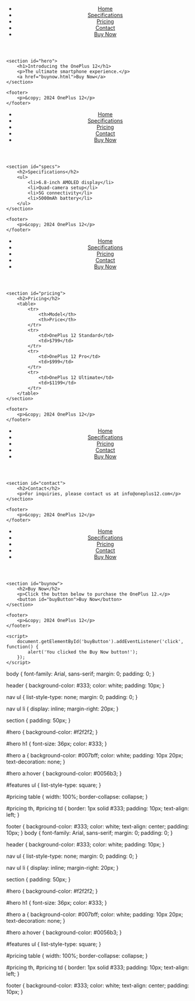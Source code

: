 <!DOCTYPE html>
<html lang="en">
<head>
    <meta charset="UTF-8">
    <meta name="viewport" content="width=device-width, initial-scale=1.0">
    <title>OnePlus 12</title>
    <link rel="stylesheet" href="styles.css">
    <script src="script.js" defer></script>
</head>
<body>
    <header>
        <nav>
            <ul>
                <li><a href="index.html">Home</a></li>
                <li><a href="specs.html">Specifications</a></li>
                <li><a href="pricing.html">Pricing</a></li>
                <li><a href="contact.html">Contact</a></li>
                <li><a href="buynow.html">Buy Now</a></li>
            </ul>
        </nav>
    </header>

    <section id="hero">
        <h1>Introducing the OnePlus 12</h1>
        <p>The ultimate smartphone experience.</p>
        <a href="buynow.html">Buy Now</a>
    </section>

    <footer>
        <p>&copy; 2024 OnePlus 12</p>
    </footer>
</body>
</html>
<!DOCTYPE html>
<html lang="en">
<head>
    <meta charset="UTF-8">
    <meta name="viewport" content="width=device-width, initial-scale=1.0">
    <title>OnePlus 12 - Specifications</title>
    <link rel="stylesheet" href="styles.css">
    <script src="script.js" defer></script>
</head>
<body>
    <header>
        <nav>
            <ul>
                <li><a href="index.html">Home</a></li>
                <li><a href="specs.html">Specifications</a></li>
                <li><a href="pricing.html">Pricing</a></li>
                <li><a href="contact.html">Contact</a></li>
                <li><a href="buynow.html">Buy Now</a></li>
            </ul>
        </nav>
    </header>

    <section id="specs">
        <h2>Specifications</h2>
        <ul>
            <li>6.8-inch AMOLED display</li>
            <li>Quad-camera setup</li>
            <li>5G connectivity</li>
            <li>5000mAh battery</li>
        </ul>
    </section>

    <footer>
        <p>&copy; 2024 OnePlus 12</p>
    </footer>
</body>
</html>
<!DOCTYPE html>
<html lang="en">
<head>
    <meta charset="UTF-8">
    <meta name="viewport" content="width=device-width, initial-scale=1.0">
    <title>OnePlus 12 - Pricing</title>
    <link rel="stylesheet" href="styles.css">
    <script src="script.js" defer></script>
</head>
<body>
    <header>
        <nav>
            <ul>
                <li><a href="index.html">Home</a></li>
                <li><a href="specs.html">Specifications</a></li>
                <li><a href="pricing.html">Pricing</a></li>
                <li><a href="contact.html">Contact</a></li>
                <li><a href="buynow.html">Buy Now</a></li>
            </ul>
        </nav>
    </header>

    <section id="pricing">
        <h2>Pricing</h2>
        <table>
            <tr>
                <th>Model</th>
                <th>Price</th>
            </tr>
            <tr>
                <td>OnePlus 12 Standard</td>
                <td>$799</td>
            </tr>
            <tr>
                <td>OnePlus 12 Pro</td>
                <td>$999</td>
            </tr>
            <tr>
                <td>OnePlus 12 Ultimate</td>
                <td>$1199</td>
            </tr>
        </table>
    </section>

    <footer>
        <p>&copy; 2024 OnePlus 12</p>
    </footer>
</body>
</html>
<!DOCTYPE html>
<html lang="en">
<head>
    <meta charset="UTF-8">
    <meta name="viewport" content="width=device-width, initial-scale=1.0">
    <title>OnePlus 12 - Contact</title>
    <link rel="stylesheet" href="styles.css">
    <script src="script.js" defer></script>
</head>
<body>
    <header>
        <nav>
            <ul>
                <li><a href="index.html">Home</a></li>
                <li><a href="specs.html">Specifications</a></li>
                <li><a href="pricing.html">Pricing</a></li>
                <li><a href="contact.html">Contact</a></li>
                <li><a href="buynow.html">Buy Now</a></li>
            </ul>
        </nav>
    </header>

    <section id="contact">
        <h2>Contact</h2>
        <p>For inquiries, please contact us at info@oneplus12.com</p>
    </section>

    <footer>
        <p>&copy; 2024 OnePlus 12</p>
    </footer>
</body>
</html>
<!DOCTYPE html>
<html lang="en">
<head>
    <meta charset="UTF-8">
    <meta name="viewport" content="width=device-width, initial-scale=1.0">
    <title>OnePlus 12 - Buy Now</title>
    <link rel="stylesheet" href="styles.css">
    <script src="script.js" defer></script>
</head>
<body>
    <header>
        <nav>
            <ul>
                <li><a href="index.html">Home</a></li>
                <li><a href="specs.html">Specifications</a></li>
                <li><a href="pricing.html">Pricing</a></li>
                <li><a href="contact.html">Contact</a></li>
                <li><a href="buynow.html">Buy Now</a></li>
            </ul>
        </nav>
    </header>

    <section id="buynow">
        <h2>Buy Now</h2>
        <p>Click the button below to purchase the OnePlus 12.</p>
        <button id="buyButton">Buy Now</button>
    </section>

    <footer>
        <p>&copy; 2024 OnePlus 12</p>
    </footer>

    <script>
        document.getElementById('buyButton').addEventListener('click', function() {
            alert('You clicked the Buy Now button!');
        });
    </script>
</body>
</html>

body {
    font-family: Arial, sans-serif;
    margin: 0;
    padding: 0;
}

header {
    background-color: #333;
    color: white;
    padding: 10px;
}

nav ul {
    list-style-type: none;
    margin: 0;
    padding: 0;
}

nav ul li {
    display: inline;
    margin-right: 20px;
}

section {
    padding: 50px;
}

#hero {
    background-color: #f2f2f2;
}

#hero h1 {
    font-size: 36px;
    color: #333;
}

#hero a {
    background-color: #007bff;
    color: white;
    padding: 10px 20px;
    text-decoration: none;
}

#hero a:hover {
    background-color: #0056b3;
}

#features ul {
    list-style-type: square;
}

#pricing table {
    width: 100%;
    border-collapse: collapse;
}

#pricing th, #pricing td {
    border: 1px solid #333;
    padding: 10px;
    text-align: left;
}

footer {
    background-color: #333;
    color: white;
    text-align: center;
    padding: 10px;
}
body {
    font-family: Arial, sans-serif;
    margin: 0;
    padding: 0;
}

header {
    background-color: #333;
    color: white;
    padding: 10px;
}

nav ul {
    list-style-type: none;
    margin: 0;
    padding: 0;
}

nav ul li {
    display: inline;
    margin-right: 20px;
}

section {
    padding: 50px;
}

#hero {
    background-color: #f2f2f2;
}

#hero h1 {
    font-size: 36px;
    color: #333;
}

#hero a {
    background-color: #007bff;
    color: white;
    padding: 10px 20px;
    text-decoration: none;
}

#hero a:hover {
    background-color: #0056b3;
}

#features ul {
    list-style-type: square;
}

#pricing table {
    width: 100%;
    border-collapse: collapse;
}

#pricing th, #pricing td {
    border: 1px solid #333;
    padding: 10px;
    text-align: left;
}

footer {
    background-color: #333;
    color: white;
    text-align: center;
    padding: 10px;
}
